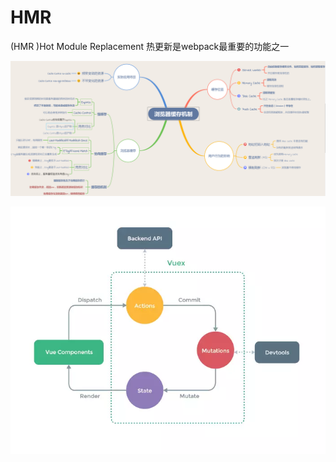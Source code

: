 # HMR

\(HMR \)Hot Module Replacement 热更新是webpack最重要的功能之一

![](../../.gitbook/assets/image%20%28195%29.png)

![](../../.gitbook/assets/image%20%28179%29.png)

